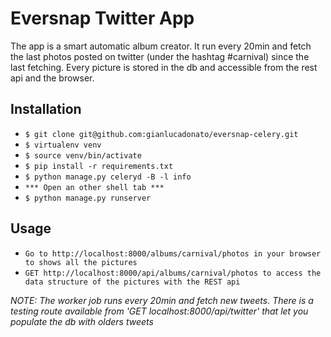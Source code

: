 # Eversnap Twitter App
The app is a smart automatic album creator. It run every 20min and fetch the last photos posted on twitter (under the hashtag #carnival) since the last fetching. Every picture is stored in the db and accessible from the rest api and the browser. 

## Installation

* `$ git clone git@github.com:gianlucadonato/eversnap-celery.git`
* `$ virtualenv venv`
* `$ source venv/bin/activate`
* `$ pip install -r requirements.txt`
* `$ python manage.py celeryd -B -l info`
* `*** Open an other shell tab ***`
* `$ python manage.py runserver`

## Usage

* `Go to http://localhost:8000/albums/carnival/photos in your browser to shows all the pictures`
* `GET http://localhost:8000/api/albums/carnival/photos to access the data structure of the pictures with the REST api`


*NOTE: The worker job runs every 20min and fetch new tweets. There is a testing route available from 'GET localhost:8000/api/twitter' that let you populate the db with olders tweets*